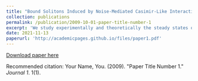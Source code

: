 ```yaml
---
title: "Bound Solitons Induced by Noise-Mediated Casimir-Like Interactions"
collection: publications
permalink: /publication/2009-10-01-paper-title-number-1
excerpt: 'We study experimentally and theoretically the steady states of optical solitons that aggregate into bunches in a nonlinear multimode interference based mode-locked fiber laser. By modifying the laser gain via its pumping current, we demonstrate a variety of steady states. We model the steady states using our recently proposed noise-mediated Casimir-like pulse interaction mechanism and obtain a quantitative agreement with our experimental results. We present a steady states phase diagram and demonstrate transitions between noise-mediated and coherently bound states without using additional modulators, asserting the noise-mediated interaction as a dominant mechanism in the complex soliton structures. The control of the complex soliton structures via the pumping current opens the door for the use of ultrafast lasers in telecommunication. '
date: 2021-11-13
paperurl: 'http://academicpages.github.io/files/paper1.pdf'
---
```

[Download paper here](http://academicpages.github.io/files/paper1.pdf)

Recommended citation: Your Name, You. (2009). "Paper Title Number 1." <i>Journal 1</i>. 1(1).
